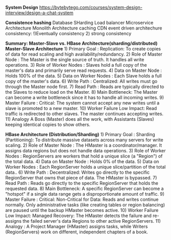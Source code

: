 **System Design**
https://bytebytego.com/courses/system-design-interview/design-a-chat-system

**Consistence hashing**
Database SHarding
Load balancer
Microservice Architecture
Monolith Architecture
caching
CDN
event driven architechure
consistency: !)Eventually consistency 2) strong consistency


**Summary: Master-Slave vs. HBase Architecture(sharding/distributed)**
**Master-Slave Architecture**
    1)  Primary Goal : Replication: To create copies of data for read scaling and high availability/redundancy.
    2) Role of Master Node : The Master is the single source of truth. It handles all write operations.
    3) Role of Worker Nodes : Slaves hold a full copy of the master's data and primarily serve read requests.
    4) Data on Master Node : Holds 100% of the data.
    5) Data on Worker Nodes : Each Slave holds a full copy of the master's data.
    6) Write Path :	Centralized: All writes must go through the Master node first.
    7) Read Path :	Reads are typically directed to the Slaves to reduce load on the Master.
    8) Main Bottleneck:	The Master can become a write bottleneck since it has to handle all incoming writes.
    9) Master Failure :	Critical: The system cannot accept any new writes until a slave is promoted to a new master.
    10) Worker Failure	Low Impact: Read traffic is redirected to other slaves. The master continues accepting writes.
    11) Analogy	A Boss (Master) does all the work, with Assistants (Slaves) keeping identical copies to show others.

**HBase Architecture (Distribution/Sharding)**
    1)  Primary Goal : Sharding (Partitioning): To distribute massive datasets across many servers for write scaling.
    2) Role of Master Node : The HMaster is a coordinator/manager. It assigns data regions but does not handle data operations.
    3) Role of Worker Nodes : RegionServers are workers that hold a unique slice (a "Region") of the total data.
    4) Data on Master Node : Holds 0% of the data.
    5) Data on Worker Nodes : Each RegionServer holds a unique slice/partition of the total data..
    6) Write Path :	Decentralized: Writes go directly to the specific RegionServer that owns that piece of data. The HMaster is bypassed.
    7) Read Path :	Reads go directly to the specific RegionServer that holds the requested data.
    8) Main Bottleneck:	A specific RegionServer can become a "hotspot" if a single data range gets a disproportionate amount of traffic.
    9) Master Failure :	Critical: Non-Critical for Data: Reads and writes continue normally. Only administrative tasks (like creating tables or region balancing) are paused until the backup HMaster becomes active.
    10) Worker Failure	Low Impact: Managed Recovery: The HMaster detects the failure and re-assigns the failed server's data Regions to other active RegionServers.
    11) Analogy :	A Project Manager (HMaster) assigns tasks, while Writers (RegionServers) work on different, independent chapters of a book.
